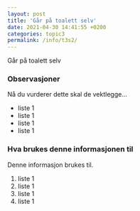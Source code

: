 ```yaml
---
layout: post
title: 'Går på toalett selv'
date: 2021-04-30 14:41:55 +0200
categories: topic3
permalink: /info/t3s2/
---
```


Går på toalett selv

### Observasjoner

Nå du vurderer dette skal de vektlegge...

- liste 1
- liste 1
- liste 1
- liste 1

### Hva brukes denne informasjonen til

Denne informasjon brukes til.

1. liste 1
2. liste 1
3. liste 1
4. liste 1
